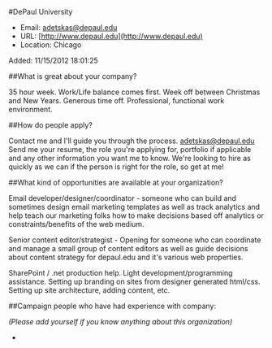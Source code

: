 
#DePaul University

* Email: [adetskas@depaul.edu](mailto:adetskas@depaul.edu)
* URL: [http://www.depaul.edu](http://www.depaul.edu)
* Location: Chicago

Added: 11/15/2012 18:01:25

##What is great about your company?

35 hour week. Work/Life balance comes first. Week off between Christmas and New Years. Generous time off. Professional, functional work environment.

##How do people apply?

Contact me and I'll guide you through the process. adetskas@depaul.edu Send me your resume, the role you're applying for, portfolio if applicable and any other information you want me to know. We're looking to hire as quickly as we can if the person is right for the role, so get at me!

##What kind of opportunities are available at your organization?

Email developer/designer/coordinator - someone who can build and sometimes design email marketing templates as well as track analytics and help teach our marketing folks how to make decisions based off analytics or constraints/benefits of the web medium.



Senior content editor/strategist - Opening for someone who can coordinate and manage a small group of content editors as well as guide decisions about content strategy for depaul.edu and it's various web properties.



SharePoint / .net production help. Light development/programming assistance. Setting up branding on sites from designer generated html/css. Setting up site architecture, adding content, etc.

##Campaign people who have had experience with company:

*(Please add yourself if you know anything about this organization)*

* 


    